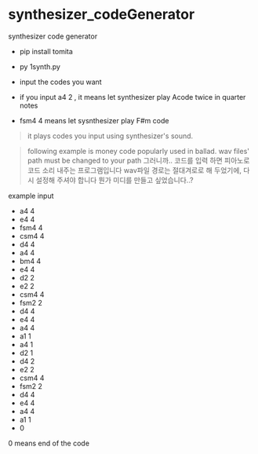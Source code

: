 # synthesizer_codeGenerator
synthesizer code generator

- pip install tomita

- py 1synth.py

- input the codes you want

- if you input a4 2 , it means let synthesizer play Acode twice in quarter notes
- fsm4 4 means let sysnthesizer play F#m code 



> it plays codes you input using synthesizer's sound.

> following example is money code popularly used in ballad.
> wav files' path must be changed to your path
> 그러니까.. 코드를 입력 하면 피아노로 코드 소리 내주는 프로그램입니다
> wav파일 경로는 절대겨로로 해 두었기에, 다시 설정해 주셔야 합니다
> 뭔가 미디를 만들고 싶었습니다..?

example input

- a4 4
- e4 4
- fsm4 4
- csm4 4
- d4 4
- a4 4
- bm4 4
- e4 4
- d2 2
- e2 2
- csm4 4
- fsm2 2
- d4 4
- e4 4
- a4 4
- a1 1
- a4 1
- d2 1
- d4 2
- e2 2
- csm4 4
- fsm2 2
- d4 4
- e4 4
- a4 4
- a1 1
- 0

0 means end of the code
